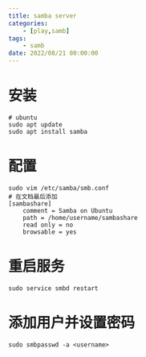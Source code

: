 ```yaml
---
title: samba server
categories: 
	- [play,samb]
tags:
	- samb
date: 2022/08/21 00:00:00
---
```


# 安装

```shell
# ubuntu
sudo apt update
sudo apt install samba
```

# 配置

```shell
sudo vim /etc/samba/smb.conf
# 在文档最后添加
[sambashare]
    comment = Samba on Ubuntu
    path = /home/username/sambashare
    read only = no
    browsable = yes
```

# 重启服务

```shell
sudo service smbd restart
```

# 添加用户并设置密码

```shell
sudo smbpasswd -a <username>
```

